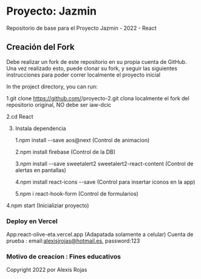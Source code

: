 # Proyecto: Jazmin

Repositorio de base para el Proyecto Jazmin - 2022 - React

## Creación del Fork

Debe realizar un fork de este repositorio en su propia cuenta de GitHub. Una vez realizado esto, puede clonar su fork, y seguir las siguientes instrucciones para poder correr localmente el proyecto inicial

In the project directory, you can run:

1.git clone https://github.com/<UsuarioGitHub>/proyecto-2.git clona localmente el fork del repositorio original, <UsuarioGitHub> NO debe ser iaw-dcic

2.cd React

3. Instala dependencia

   1.npm install --save aos@next (Control de animacion)

   2.npm install firebase (Control de la DB)

   3.npm install --save sweetalert2 sweetalert2-react-content (Control de alertas en pantallas)

   4.npm install react-icons --save (Control para insertar iconos en la app)

   5.npm i react-hook-form (Control de formularios)

4.npm start (Inicializiar proyecto)

### Deploy en Vercel

App:react-olive-eta.vercel.app (Adapatada solamente a celular)
Cuenta de prueba : email:alexisjrojas@hotmail.es, password:123

### Motivo de creacion : Fines educativos

Copyright 2022 por Alexis Rojas
